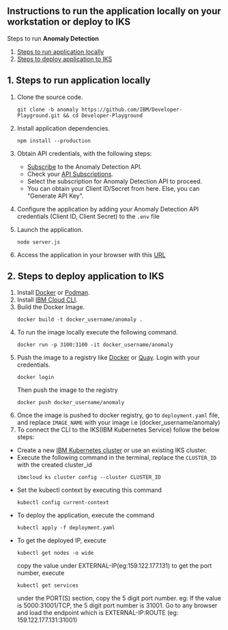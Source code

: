 ## Instructions to run the application locally on your workstation or deploy to IKS

Steps to run **Anomaly Detection**
1. [Steps to run application locally](#1-steps-to-run-application-locally)
2. [Steps to deploy application to IKS](#2-steps-to-deploy-application-to-iks)

## 1. Steps to run application locally

1. Clone the source code.
    ``` 
    git clone -b anomaly https://github.com/IBM/Developer-Playground.git && cd Developer-Playground
    ```
3. Install application dependencies.
    ```
    npm install --production
    ```
4. Obtain API credentials, with the following steps:

    * [Subscribe](https://www.ibm.com/account/reg/us-en/signup?formid=urx-51009) to the Anomaly Detection API.
    * Check your [API Subscriptions](https://developer.ibm.com/profile/myapis).
    * Select the subscription for Anomaly Detection API to proceed.
    * You can obtain your Client ID/Secret from here. Else, you can "Generate API Key".


5. Configure the application by adding your Anomaly Detection API credentials (Client ID, Client Secret) to the `.env` file
6. Launch the application.
    ```
    node server.js
    ```
7. Access the application in your browser with this [URL](http://localhost:3100/)



## 2. Steps to deploy application to IKS

1. Install [Docker](https://docs.docker.com/get-docker/) or [Podman](https://podman.io/getting-started/installation).
2. Install [IBM Cloud CLI](https://cloud.ibm.com/docs/cli?topic=cli-install-ibmcloud-cli).
3. Build the Docker Image. 
    ```
    docker build -t docker_username/anomaly .
    ```
3. To run the image locally execute the following command.
    ```
    docker run -p 3100:3100 -it docker_username/anomaly
    ```
4. Push the image to a registry like [Docker](https://hub.docker.com) or [Quay](quay.io). Login with your credentials.
    ```
    docker login
    ```
    Then push the image to the registry
    ```
    docker push docker_username/anomaly
    ```
5. Once the image is pushed to docker registry, go to `deployment.yaml` file, and replace `IMAGE_NAME` with your image i.e (docker_username/anomaly)
6. To connect the CLI to the IKS(IBM Kubernetes Service) follow the below steps:
* Create a new [IBM Kubernetes cluster](https://cloud.ibm.com/kubernetes/catalog/create) or use an existing IKS cluster.
* Execute the following command in the terminal, replace the `CLUSTER_ID` with the created cluster_id
    ```
    ibmcloud ks cluster config --cluster CLUSTER_ID
    ```
* Set the kubectl context by executing this command 
    ```
    kubectl config current-context
    ```
* To deploy the application, execute the command 
    ```
    kubectl apply -f deployment.yaml
    ```
* To get the deployed IP, execute 
    ```
    kubectl get nodes -o wide
    ```
    copy the value under EXTERNAL-IP(eg:159.122.177.131)
    to get the port number, execute 
    ```
    kubectl get services
    ```
    under the PORT(S) section, copy the 5 digit port number. eg: If the value is 5000:31001/TCP, the 5 digit port number is 31001. Go to any browser and load the endpoint which is EXTERNAL-IP:ROUTE (eg: 159.122.177.131:31001)
